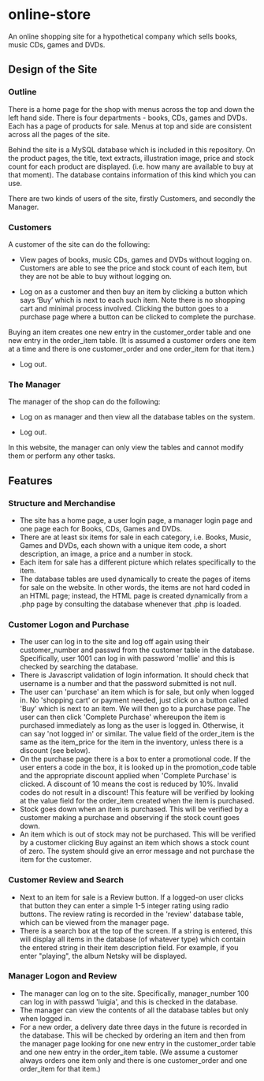 # online-store
An online shopping site for a hypothetical company which sells books, music CDs, games and DVDs.

## Design of the Site

###  Outline

There is a home page for the shop with menus across the top and down the left hand side. There is four departments - books, CDs, games and DVDs. Each has a page of products for sale. Menus at top and side are consistent across all the pages of the site.

Behind the site is a MySQL database which is included in this repository. On the product pages, the title, text extracts, illustration image, price and stock count for each product are displayed. (i.e. how many are available to buy at that moment). The database contains information of this kind which you can use. 

There are two kinds of users of the site, firstly Customers, and secondly the Manager.

###  Customers

A customer of the site can do the following:

* View pages of books, music CDs, games and DVDs without logging on. Customers are able to see the price and stock count of each item, but they are not be able to buy without logging on.

* Log on as a customer and then buy an item by clicking a button which says ‘Buy’ which is next to each such item. Note there is no shopping cart and minimal process involved. Clicking the button goes to a purchase page where a button can be clicked to complete the purchase.

Buying an item creates one new entry in the customer_order table and one new entry in the order_item table. (It is assumed a customer orders one item at a time and there is one customer_order and one order_item for that item.)

* Log out.

###  The Manager

The manager of the shop can do the following:

* Log on as manager and then view all the database tables on the system.

* Log out. 

In this website, the manager can only view the tables and cannot modify them or perform any other tasks.

## Features

### Structure and Merchandise

* The site has a home page, a user login page, a manager login page and
 one page each for Books, CDs, Games and DVDs.
* There are at least six items for sale in each category, i.e. Books,
 Music, Games and DVDs, each shown with a unique item code, a short
 description, an image, a price and a number in stock.
* Each item for sale has a different picture which relates specifically
 to the item.
* The database tables are used dynamically to create the pages of items
 for sale on the website. In other words, the items are not hard coded
 in an HTML page; instead, the HTML page is created dynamically from
 a .php page by consulting the database whenever that .php is loaded.
 
### Customer Logon and Purchase

* The user can log in to the site and log off again using their
 customer_number and passwd from the customer table in the database.
 Specifically, user 1001 can log in with password 'mollie' and this is
 checked by searching the database.
* There is Javascript validation of login information. It should check
 that username is a number and that the password submitted is not
 null.
* The user can 'purchase' an item which is for sale, but only when
 logged in. No 'shopping cart' or payment needed, just click on a
 button called 'Buy' which is next to an item. We will then go to a
 purchase page. The user can then click 'Complete Purchase' whereupon
 the item is purchased immediately as long as the user is logged
 in. Otherwise, it can say 'not logged in' or similar. The value
 field of the order_item is the same as the item_price for the item
 in the inventory, unless there is a discount (see below).
* On the purchase page there is a box to enter a promotional code. If
 the user enters a code in the box, it is looked up in the
 promotion_code table and the appropriate discount applied
 when 'Complete Purchase' is clicked. A discount of 10 means the cost
 is reduced by 10%. Invalid codes do not result in
 a discount! This feature will be verified by looking at the value
 field for the order_item created when the item is purchased.
* Stock goes down when an item is purchased. This will be verified by a
 customer making a purchase and observing if the stock count goes
 down.
* An item which is out of stock may not be purchased. This will be
 verified by a customer clicking Buy against an item which shows a
 stock count of zero. The system should give an error message and not
 purchase the item for the customer.
 
### Customer Review and Search

* Next to an item for sale is a Review button. If a logged-on user
 clicks that button they can enter a simple 1-5 integer
 rating using radio buttons. The review rating is recorded in
 the 'review' database table, which can be viewed from the manager
 page.
* There is a search box at the top of the screen. If a string is
 entered, this will display all items in the database (of whatever
 type) which contain the entered string in their item description
 field. For example, if you enter "playing", the album Netsky will be
 displayed.
 
### Manager Logon and Review

* The manager can log on to the site. Specifically, manager_number 100
 can log in with passwd 'luigia', and this is checked in the database.
* The manager can view the contents of all the database tables but only
 when logged in.
* For a new order, a delivery date three days in the future is recorded
 in the database. This will be checked by ordering an item and then
 from the manager page looking for one new entry in the customer_order
 table and one new entry in the order_item table. (We assume a
 customer always orders one item only and there is one customer_order
 and one order_item for that item.)

